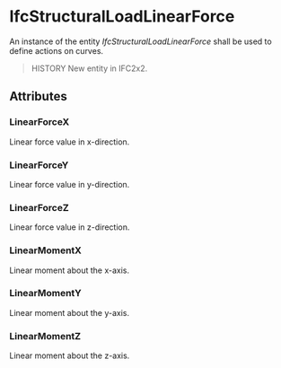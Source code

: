 # IfcStructuralLoadLinearForce

An instance of the entity _IfcStructuralLoadLinearForce_ shall be used to define actions on curves.

> HISTORY  New entity in IFC2x2.

## Attributes

### LinearForceX
Linear force value in x-direction.

### LinearForceY
Linear force value in y-direction.

### LinearForceZ
Linear force value in z-direction.

### LinearMomentX
Linear moment about the x-axis.

### LinearMomentY
Linear moment about the y-axis.

### LinearMomentZ
Linear moment about the z-axis.
